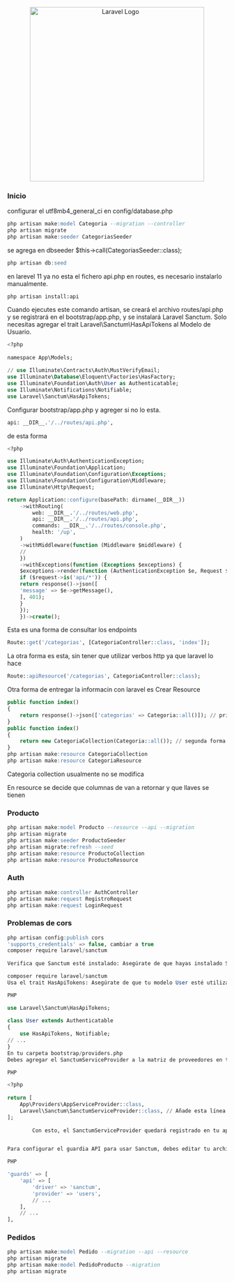 <p align="center"><a href="https://laravel.com" target="_blank"><img src="https://raw.githubusercontent.com/laravel/art/master/logo-lockup/5%20SVG/2%20CMYK/1%20Full%20Color/laravel-logolockup-cmyk-red.svg" width="400" alt="Laravel Logo"></a></p>

### Inicio
configurar el utf8mb4_general_ci en config/database.php
```sql
php artisan make:model Categoria --migration --controller
php artisan migrate
php artisan make:seeder CategoriasSeeder
```
se agrega en dbseeder
$this->call(CategoriasSeeder::class);
```sql
php artisan db:seed
```
en larevel 11 ya no esta el fichero api.php en routes, es necesario instalarlo manualmente.
```
php artisan install:api
```
Cuando ejecutes este comando artisan, se creará el archivo routes/api.php y se registrará en el bootstrap/app.php, y se instalará Laravel Sanctum. Solo necesitas agregar el trait Laravel\Sanctum\HasApiTokens al Modelo de Usuario.
```sql
<?php
 
namespace App\Models;
 
// use Illuminate\Contracts\Auth\MustVerifyEmail;
use Illuminate\Database\Eloquent\Factories\HasFactory;
use Illuminate\Foundation\Auth\User as Authenticatable;
use Illuminate\Notifications\Notifiable;
use Laravel\Sanctum\HasApiTokens;
```
Configurar bootstrap/app.php y agreger si no lo esta.
```sql
api: __DIR__.'/../routes/api.php',
```
de esta forma
```sql
<?php

use Illuminate\Auth\AuthenticationException;
use Illuminate\Foundation\Application;
use Illuminate\Foundation\Configuration\Exceptions;
use Illuminate\Foundation\Configuration\Middleware;
use Illuminate\Http\Request;

return Application::configure(basePath: dirname(__DIR__))
    ->withRouting(
        web: __DIR__.'/../routes/web.php',
        api: __DIR__.'/../routes/api.php',
        commands: __DIR__.'/../routes/console.php',
        health: '/up',
    )
    ->withMiddleware(function (Middleware $middleware) {
    //
    })
    ->withExceptions(function (Exceptions $exceptions) {
    $exceptions->render(function (AuthenticationException $e, Request $request) {
    if ($request->is('api/*')) {
    return response()->json([
    'message' => $e->getMessage(),
    ], 401);
    }
    });
    })->create();
```
Esta es una forma de consultar los endpoints
```sql
Route::get('/categorias', [CategoriaController::class, 'index']);
```
La otra forma es esta, sin tener que utilizar verbos http ya que laravel lo hace
```sql
Route::apiResource('/categorias', CategoriaController::class);
```
Otra forma de entregar la informacin con laravel es
Crear Resource
```sql
public function index()
{
    return response()->json(['categorias' => Categoria::all()]); // primera forma
}
public function index()
{
    return new CategoriaCollection(Categoria::all()); // segunda forma
}   
php artisan make:resource CategoriaCollection
php artisan make:resource CategoriaResource
```
Categoria collection usualmente no se modifica

En resource se decide que columnas de van a retornar y que llaves se tienen

### Producto
```sql
php artisan make:model Producto --resource --api --migration
php artisan migrate
php artisan make:seeder ProductoSeeder
php artisan migrate:refresh --seed
php artisan make:resource ProductoCollection
php artisan make:resource ProductoResource
```

### Auth
```sql
php artisan make:controller AuthController
php artisan make:request RegistroRequest
php artisan make:request LoginRequest
```

### Problemas de cors
```sql
php artisan config:publish cors
'supports_credentials' => false, cambiar a true
composer require laravel/sanctum
    
Verifica que Sanctum esté instalado: Asegúrate de que hayas instalado Sanctum con Composer:

composer require laravel/sanctum
Usa el trait HasApiTokens: Asegúrate de que tu modelo User esté utilizando el trait HasApiTokens de Sanctum:

PHP

use Laravel\Sanctum\HasApiTokens;
 
class User extends Authenticatable
{
    use HasApiTokens, Notifiable;
// ...
}
En tu carpeta bootstrap/providers.php
Debes agregar el SanctumServiceProvider a la matriz de proveedores en tu archivo providers.php. Aquí te muestro cómo hacerlo:

PHP

<?php
 
return [
    App\Providers\AppServiceProvider::class,
    Laravel\Sanctum\SanctumServiceProvider::class, // Añade esta línea
];
        
        Con esto, el SanctumServiceProvider quedará registrado en tu aplicación Laravel 11.


Para configurar el guardia API para usar Sanctum, debes editar tu archivo config/auth.php. Dentro de este archivo, encontrarás una sección llamada guards. Debes asegurarte de que el guardia api esté configurado para usar el driver sanctum de la siguiente manera:

PHP

'guards' => [
    'api' => [
        'driver' => 'sanctum',
        'provider' => 'users',
        // ...
    ],
    // ...
],
```

### Pedidos
```sql
php artisan make:model Pedido --migration --api --resource
php artisan migrate
php artisan make:model PedidoProducto --migration
php artisan migrate
```
